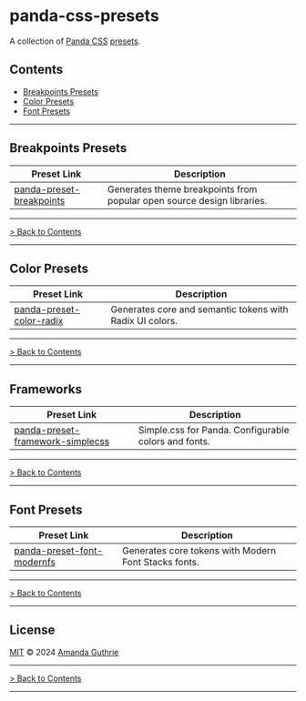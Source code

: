 # panda-css-presets

A collection of [Panda CSS][panda-github] [presets][panda-docs-presets].

## Contents

- [Breakpoints Presets](#breakpoints-presets)
- [Color Presets](#color-presets)
- [Font Presets](#font-presets)

---

## Breakpoints Presets

| Preset Link                                                             | Description                                                            |
|-------------------------------------------------------------------------|------------------------------------------------------------------------|
| [panda-preset-breakpoints](packages/panda-preset-breakpoints/README.md) | Generates theme breakpoints from popular open source design libraries. |

---

[> Back to Contents](#contents)

---

## Color Presets

| Preset Link                                                             | Description                                              |
|-------------------------------------------------------------------------|----------------------------------------------------------|
| [panda-preset-color-radix](packages/panda-preset-color-radix/README.md) | Generates core and semantic tokens with Radix UI colors. |

---

[> Back to Contents](#contents)

---
## Frameworks

| Preset Link                                                                              | Description                                          |
|------------------------------------------------------------------------------------------|------------------------------------------------------|
| [panda-preset-framework-simplecss](packages/panda-preset-framework-simplecssx/README.md) | Simple.css for Panda. Configurable colors and fonts. |

---

[> Back to Contents](#contents)

---

## Font Presets

| Preset Link                                                                 | Description                                          |
|-----------------------------------------------------------------------------|------------------------------------------------------|
| [panda-preset-font-modernfs](packages/panda-preset-font-modernfs/README.md) | Generates core tokens with Modern Font Stacks fonts. |

---

[> Back to Contents](#contents)

---

## License

[MIT][license] © 2024 [Amanda Guthrie][author]

---

[> Back to Contents](#contents)

---

<!-- Internal Links -->

[license]: LICENSE.md

<!-- External Links -->

[author]: https://github.com/amandaguthrie

[panda-docs-presets]: https://panda-css.com/docs/customization/presets

[panda-github]: https://github.com/chakra-ui/panda